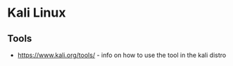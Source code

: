 # Kali Linux

## Tools
- https://www.kali.org/tools/ - info on how to use the tool in the kali distro

